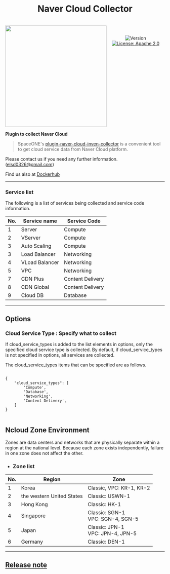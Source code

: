 <h1 align="center">Naver Cloud Collector</h1>  

<br/>  
<div align="center" style="display:flex;">  
  <a href='https://www.ncloud.com/'><img width="320" src="https://www.dotnetpia.co.kr/wp-content/uploads/2021/04/ncp-logo-3-8.png"></a>  
  <p> 
    <br>
    <img alt="Version"  src="https://img.shields.io/badge/version-0.1.0-blue.svg?cacheSeconds=2592000"  />  
    <a href="https://www.apache.org/licenses/LICENSE-2.0"  target="_blank"><img alt="License: Apache 2.0"  src="https://img.shields.io/badge/License-Apache 2.0-yellow.svg" /></a> 
  </p> 
</div>    

**Plugin to collect Naver Cloud**

> SpaceONE's [plugin-naver-cloud-inven-collector](https://github.com/kiku99/plugin-naver-cloud-inven-collector) is a convenient tool to
get cloud service data from Naver Cloud platform.



Please contact us if you need any further information. (<elsd0326@gmail.com>)

Find us also at [Dockerhub](https://hub.docker.com/r/jihyungsong/plugin-naver-cloud-inven-collector)

---


### Service list

The following is a list of services being collected and service code information.

|No.| Service name   | Service Code |
|---|----------------|--------------|
|1| Server         |Compute|
|2| VServer    |Compute|
|3| Auto Scaling       |Compute|
|3| Load Balancer       |Networking|
|4| VLoad Balancer |Networking|
|5| VPC            |Networking|
|7| CDN Plus     |Content Delivery|
|8| CDN Global   |Content Delivery|
|9| Cloud DB      |Database|

---

## Options

### Cloud Service Type : Specify what to collect

If cloud_service_types is added to the list elements in options, only the specified cloud service type is collected.
By default, if cloud_service_types is not specified in options, all services are collected.

The cloud_service_types items that can be specified are as follows.

<pre>
<code>
{
    "cloud_service_types": [
        'Compute',          
        'Database',         
        'Networking',
        'Content Delivery',
    ]
}
</code>
</pre>

## Ncloud Zone Environment
Zones are data centers and networks that are physically separate within a region at the national level.
Because each zone exists independently, failure in one zone does not affect the other.

- ### Zone list


|No.|Region | Zone 
|-|---------|-------------|
|1|Korea     |Classic, VPC: KR-1, KR-2|
|2|the western United States|Classic: USWN-1|
|3|Hong Kong|Classic: HK-1|
|4|Singapore|	Classic: SGN-1<br>VPC: SGN-4, SGN-5|
|5|Japan|Classic: JPN-1 <br>VPC: JPN-4, JPN-5|
|6|Germany|Classic: DEN-1|

---
## [Release note](RELEASE.md)
